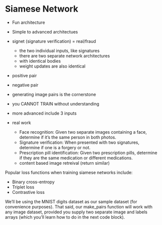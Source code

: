 # Siamese Network

- Fun architecture
- Simple to advanced architectues
- signet (signature verification) = real/fraud
    - the two individual inputs, like signatures
    - there are two separate network architectures
    - with identical bodies
    - weight updates are also identical
- positive pair
- negative pair
- generating image pairs is the cornerstone
- you CANNOT TRAIN without understanding
    
- more advanced include 3 inputs
- real work
  - Face recognition: Given two separate images containing a face, determine if it’s the same person in both photos.
  - Signature verification: When presented with two signatures, determine if one is a forgery or not.
  - Prescription pill identification: Given two prescription pills, determine if they are the same medication or different medications.
  - content based image retreival (return similar)
  
Popular loss functions when training siamese networks include:

- Binary cross-entropy
- Triplet loss
- Contrastive loss

We’ll be using the MNIST digits dataset as our sample dataset (for convenience purposes). That said, our make_pairs function will work with any image dataset, provided you supply two separate image and labels arrays (which you’ll learn how to do in the next code block).
